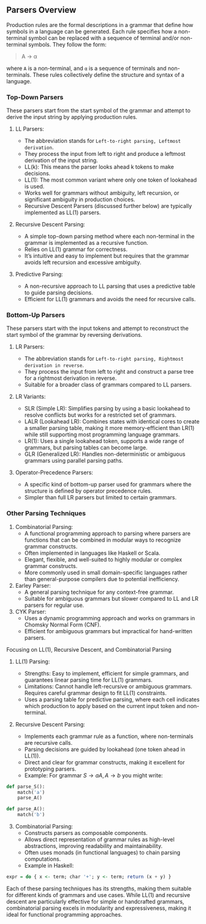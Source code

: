 
## Parsers Overview

Production rules are the formal descriptions in a grammar that define how symbols in a language can be generated.
Each rule specifies how a non-terminal symbol can be replaced with a sequence of terminal and/or non-terminal symbols.
They follow the form:

> A → α

where `A` is a non-terminal, and `α` is a sequence of terminals and non-terminals. These rules collectively define
the structure and syntax of a language.

### Top-Down Parsers

These parsers start from the start symbol of the grammar and attempt to derive the input string by applying production rules.
1. LL Parsers:
    - The abbreviation stands for `Left-to-right parsing, Leftmost derivation`.
	- They process the input from left to right and produce a leftmost derivation of the input string.
	- LL(k): This means the parser looks ahead k tokens to make decisions.
	- LL(1): The most common variant where only one token of lookahead is used.
	- Works well for grammars without ambiguity, left recursion, or significant ambiguity in production choices.
	- Recursive Descent Parsers (discussed further below) are typically implemented as LL(1) parsers.

2. Recursive Descent Parsing:
	- A simple top-down parsing method where each non-terminal in the grammar is implemented as a recursive function.
	- Relies on LL(1) grammar for correctness.
	- It’s intuitive and easy to implement but requires that the grammar avoids left recursion and excessive ambiguity.

3. Predictive Parsing:
	- A non-recursive approach to LL parsing that uses a predictive table to guide parsing decisions.
	- Efficient for LL(1) grammars and avoids the need for recursive calls.


### Bottom-Up Parsers

These parsers start with the input tokens and attempt to reconstruct the start symbol of the grammar by reversing derivations.
1. LR Parsers:
	- The abbreviation stands for `Left-to-right parsing, Rightmost derivation in reverse`.
	- They process the input from left to right and construct a parse tree for a rightmost derivation in reverse.
	- Suitable for a broader class of grammars compared to LL parsers.

2. LR Variants:
	- SLR (Simple LR): Simplifies parsing by using a basic lookahead to resolve conflicts but works for a restricted set of grammars.
	- LALR (Lookahead LR): Combines states with identical cores to create a smaller parsing table, making it more memory-efficient
      than LR(1) while still supporting most programming language grammars.
	- LR(1): Uses a single lookahead token, supports a wide range of grammars, but parsing tables can become large.
	- GLR (Generalized LR): Handles non-deterministic or ambiguous grammars using parallel parsing paths.

3. Operator-Precedence Parsers:
	- A specific kind of bottom-up parser used for grammars where the structure is defined by operator precedence rules.
	- Simpler than full LR parsers but limited to certain grammars.


### Other Parsing Techniques

1. Combinatorial Parsing:
	- A functional programming approach to parsing where parsers are functions that can be combined in modular ways to recognize grammar constructs.
	- Often implemented in languages like Haskell or Scala.
	- Elegant, flexible, and well-suited to highly modular or complex grammar constructs.
	- More commonly used in small domain-specific languages rather than general-purpose compilers due to potential inefficiency.
2. Earley Parser:
	- A general parsing technique for any context-free grammar.
    - Suitable for ambiguous grammars but slower compared to LL and LR parsers for regular use.
3. CYK Parser:
	- Uses a dynamic programming approach and works on grammars in Chomsky Normal Form (CNF).
	- Efficient for ambiguous grammars but impractical for hand-written parsers.

Focusing on LL(1), Recursive Descent, and Combinatorial Parsing

1. LL(1) Parsing:
	- Strengths: Easy to implement, efficient for simple grammars, and guarantees linear parsing time for LL(1) grammars.
	- Limitations: Cannot handle left-recursive or ambiguous grammars. Requires careful grammar design to fit LL(1) constraints.
	- Uses a parsing table for predictive parsing, where each cell indicates which production to apply based on the current input token and non-terminal.

2. Recursive Descent Parsing:
	- Implements each grammar rule as a function, where non-terminals are recursive calls.
	- Parsing decisions are guided by lookahead (one token ahead in LL(1)).
	- Direct and clear for grammar constructs, making it excellent for prototyping parsers.
	- Example: For grammar $S \to aA ,  A \to b$ you might write:

```python
def parse_S():
    match('a')
    parse_A()

def parse_A():
    match('b')
```

3. Combinatorial Parsing:
	- Constructs parsers as composable components.
	- Allows direct representation of grammar rules as high-level abstractions, improving readability and maintainability.
	- Often uses monads (in functional languages) to chain parsing computations.
	- Example in Haskell:
```haskell
expr = do { x <- term; char '+'; y <- term; return (x + y) }
```

Each of these parsing techniques has its strengths, making them suitable for different kinds of grammars and use cases.
While LL(1) and recursive descent are particularly effective for simple or handcrafted grammars, combinatorial parsing
excels in modularity and expressiveness, making it ideal for functional programming approaches.
